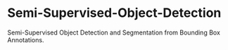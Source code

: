 # Semi-Supervised-Object-Detection
Semi-Supervised Object Detection and Segmentation from Bounding Box Annotations. 
